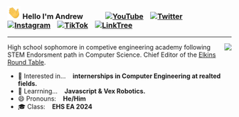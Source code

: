 ### <img src="img/wave.gif" alt="👋" width="30"> Hello I'm Andrew &nbsp;&nbsp;&nbsp;&nbsp;&nbsp;&nbsp;&nbsp;&nbsp;&nbsp;&nbsp;&nbsp;&nbsp;[![YouTube](https://img.shields.io/badge/YouTube-FF0000.svg?&style=for-the-badge&logo=youtube&logoColor=white)](https://www.youtube.com/channel/UC3SXzGvBimt2HwRBWdv4gTQ)&nbsp;&nbsp;&nbsp;&nbsp;[![Twitter](https://img.shields.io/badge/Twitter-1DA1F2.svg?&style=for-the-badge&logo=twitter&logoColor=white)](http://twitter.com/andrewbasically)&nbsp;&nbsp;&nbsp;&nbsp;[![Instagram](https://img.shields.io/badge/Instagram-E4405F.svg?&style=for-the-badge&logo=instagram&logoColor=white)](https://www.instagram.com/andrewbasically/)&nbsp;&nbsp;&nbsp;&nbsp;[![TikTok](https://img.shields.io/badge/TikTok-000000.svg?&style=for-the-badge&logo=tiktok&logoColor=white)](http://www.tiktok.com/@andrewbasically)&nbsp;&nbsp;&nbsp;&nbsp;[![LinkTree](https://img.shields.io/badge/linktree-39E09B?style=for-the-badge&logo=linktree&logoColor=white)](https://andrewbasically.github.io./)&nbsp;&nbsp;&nbsp;&nbsp;&nbsp;&nbsp;&nbsp;&nbsp;&nbsp;&nbsp;&nbsp;&nbsp;</h3>
---
[<img src="https://github-readme-stats.vercel.app/api/top-langs/?username=AndrewBasically&layout=compact" align="right">](https://github.com/AndrewBasically?tab=repositories)
High school sophomore in competive engineering academy following STEM Endorsment path in Computer Science. Chief Editor of the [Elkins Round Table](https://theelkinsroundtable.com/).
- 👀 Interested in...&nbsp;&nbsp;&nbsp;&nbsp;**internerships in Computer Engineering at realted fields.**
- 🌱 Learrning...&nbsp;&nbsp;&nbsp;&nbsp;**Javascript & Vex Robotics.**
- 😄 Pronouns:&nbsp;&nbsp;&nbsp;&nbsp;**He/Him**
- 🎓 Class:&nbsp;&nbsp;&nbsp;&nbsp;**EHS EA 2024**
